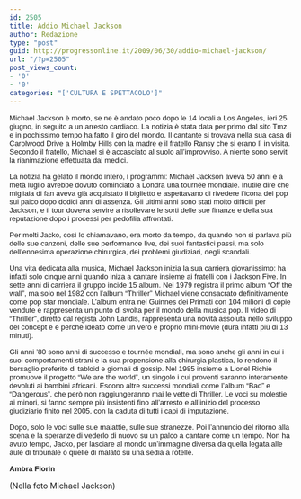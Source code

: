 ```yaml
---
id: 2505
title: Addio Michael Jackson
author: Redazione
type: "post"
guid: http://progressonline.it/2009/06/30/addio-michael-jackson/
url: "/?p=2505"
post_views_count:
- '0'
- '0'
categories: "['CULTURA E SPETTACOLO']"
---
```


<font face="Tahoma, sans-serif"><font size="2">Michael Jackson è morto, se ne è andato poco dopo le 14 locali a Los Angeles, ieri 25 giugno, in seguito a un arresto cardiaco. La notizia è stata data per primo dal sito Tmz e in pochissimo tempo ha fatto il giro del mondo. Il cantante si trovava nella sua casa di Carolwood Drive a Holmby Hills con la madre e il fratello Ransy che si erano lì in visita. Secondo il fratello, Michael si è accasciato al suolo all’improvviso. A niente sono serviti la rianimazione effettuata dai medici.</font></font>

<font face="Tahoma, sans-serif"><font size="2">La notizia ha gelato il mondo intero, i programmi: Michael Jackson aveva 50 anni e a metà luglio avrebbe dovuto cominciato a Londra una tournée mondiale. Inutile dire che migliaia di fan aveva già acquistato il biglietto e aspettavano di rivedere l’icona del pop sul palco dopo dodici anni di assenza. Gli ultimi anni sono stati molto difficili per Jackson, e il tour doveva servire a risollevare le sorti delle sue finanze e della sua reputazione dopo i processi per pedofilia affrontati. </font></font>

<font face="Tahoma, sans-serif"><font size="2">Per molti Jacko, così lo chiamavano, era morto da tempo, da quando non si parlava più delle sue canzoni, delle sue performance live, dei suoi fantastici passi, ma solo dell’ennesima operazione chirurgica, dei problemi giudiziari, degli scandali.</font></font>

<font face="Tahoma, sans-serif"><font size="2">Una vita dedicata alla musica, Michael Jackson inizia la sua carriera giovanissimo: ha infatti solo cinque anni quando iniza a cantare insieme ai fratelli con i Jackson Five. In sette anni di carriera il gruppo incide 15 album. Nel 1979 registra il primo album “Off the wall”, ma solo nel 1982 con l’album “Thriller” Michael viene consacrato definitivamente come pop star mondiale. L’album entra nel Guinnes dei Primati con 104 milioni di copie vendute e rappresenta un punto di svolta per il mondo della musica pop. Il video di “Thriller”, diretto dal regista John Landis, rappresenta una novità assoluta nello sviluppo del concept e e perchè ideato come un vero e proprio mini-movie (dura infatti più di 13 minuti). </font></font>

<font face="Tahoma, sans-serif"><font size="2">Gli anni ’80 sono anni di successo e tournée mondiali, ma sono anche gli anni in cui i suoi comportamenti strani e la sua propensione alla chirurgia plastica, lo rendono il bersaglio preferito di tabloid e giornali di gossip. Nel 1985 insieme a Lionel Richie promuove il progetto “We are the world”, un singolo i cui proventi saranno interamente devoluti ai bambini africani. Escono altre successi mondiali come l’album “Bad” e “Dangerous”, che però non raggiungeranno mai le vette di Thriller. Le voci su molestie ai minori, si fanno sempre più insistenti fino all’arresto e all’inizio del processo giudiziario finito nel 2005, con la caduta di tutti i capi di imputazione.</font></font>

<font face="Tahoma, sans-serif"><font size="2">Dopo, solo le voci sulle sue malattie, sulle sue stranezze. Poi l’annuncio del ritorno alla scena e la speranze di vederlo di nuovo su un palco a cantare come un tempo. Non ha avuto tempo, Jacko, per lasciare al mondo un’immagine diversa da quella legata alle aule di tribunale o quelle di malato su una sedia a rotelle. </font></font>

<font face="Tahoma, sans-serif"><font size="2">**Ambra Fiorin**</font></font>

(Nella foto Michael Jackson)
